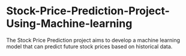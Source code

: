 # Stock-Price-Prediction-Project-Using-Machine-learning
The Stock Price Prediction project aims to develop a machine learning model that can predict future stock prices based on historical data.
